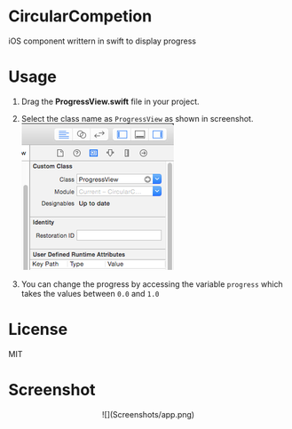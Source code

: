 # CircularCompetion
iOS component writtern in swift to display progress 

Usage
========
1. Drag the <b>ProgressView.swift</b> file in your project.

2. Select the class name as `ProgressView` as shown in screenshot.      
![](Screenshots/custom_class.png)

3. You can change the progress by accessing the variable `progress` which takes the values between `0.0` and `1.0`

License
========
MIT

Screenshot
========
<center>![](Screenshots/app.png)</center>
